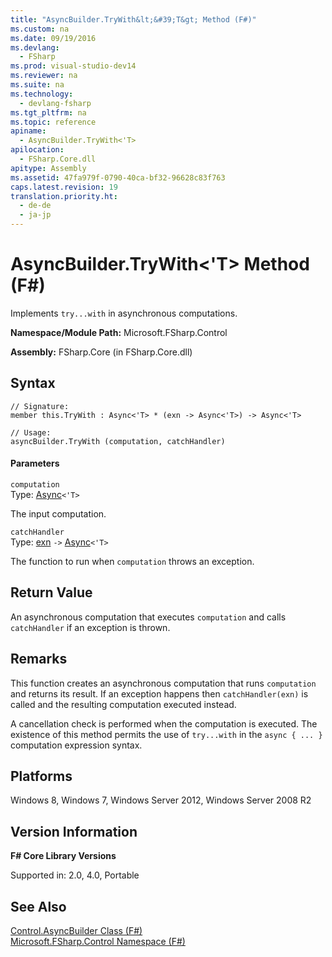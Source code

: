 ```yaml
---
title: "AsyncBuilder.TryWith&lt;&#39;T&gt; Method (F#)"
ms.custom: na
ms.date: 09/19/2016
ms.devlang: 
  - FSharp
ms.prod: visual-studio-dev14
ms.reviewer: na
ms.suite: na
ms.technology: 
  - devlang-fsharp
ms.tgt_pltfrm: na
ms.topic: reference
apiname: 
  - AsyncBuilder.TryWith<'T>
apilocation: 
  - FSharp.Core.dll
apitype: Assembly
ms.assetid: 47fa979f-0790-40ca-bf32-96628c83f763
caps.latest.revision: 19
translation.priority.ht: 
  - de-de
  - ja-jp
---
```

# AsyncBuilder.TryWith&lt;&#39;T&gt; Method (F#)
Implements `try...with` in asynchronous computations.  
  
 **Namespace/Module Path:** Microsoft.FSharp.Control  
  
 **Assembly:** FSharp.Core (in FSharp.Core.dll)  
  
## Syntax  
  
```  
// Signature:  
member this.TryWith : Async<'T> * (exn -> Async<'T>) -> Async<'T>  
  
// Usage:  
asyncBuilder.TryWith (computation, catchHandler)  
```  
  
#### Parameters  
 `computation`  
 Type: [Async](../Topic/Control.Async%3C'T%3E%20Type%20\(F%23\).md)`<'T>`  
  
 The input computation.  
  
 `catchHandler`  
 Type: [exn](../Topic/Core.exn%20Type%20Abbreviation%20\(F%23\).md) `->` [Async](../Topic/Control.Async%3C'T%3E%20Type%20\(F%23\).md)`<'T>`  
  
 The function to run when `computation` throws an exception.  
  
## Return Value  
 An asynchronous computation that executes `computation` and calls `catchHandler` if an exception is thrown.  
  
## Remarks  
 This function creates an asynchronous computation that runs `computation` and returns its result. If an exception happens then `catchHandler(exn)` is called and the resulting computation executed instead.  
  
 A cancellation check is performed when the computation is executed. The existence of this method permits the use of `try...with` in the `async { ... }` computation expression syntax.  
  
## Platforms  
 Windows 8, Windows 7, Windows Server 2012, Windows Server 2008 R2  
  
## Version Information  
 **F# Core Library Versions**  
  
 Supported in: 2.0, 4.0, Portable  
  
## See Also  
 [Control.AsyncBuilder Class (F#)](../vs140/Control.AsyncBuilder-Class--F#-.md)   
 [Microsoft.FSharp.Control Namespace (F#)](../vs140/Microsoft.FSharp.Control-Namespace--F#-.md)